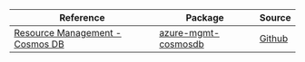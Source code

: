 | Reference | Package | Source |
|---|---|---|
|[Resource Management - Cosmos DB](mgmt-cosmosdb-readme.md)|[azure-mgmt-cosmosdb](https://pypi.org/project/azure-mgmt-cosmosdb)|[Github](https://github.com/Azure/azure-sdk-for-python)|
